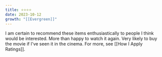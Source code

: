 ```yaml
---
title: ⭐️⭐️⭐️⭐️
date: 2023-10-12
growth: "[[Evergreen]]"
---
```

I am certain to recommend these items enthusiastically to people I think would be interested. More than happy to watch it again. Very likely to buy the movie if I've seen it in the cinema. For more, see [[How I Apply Ratings]].
